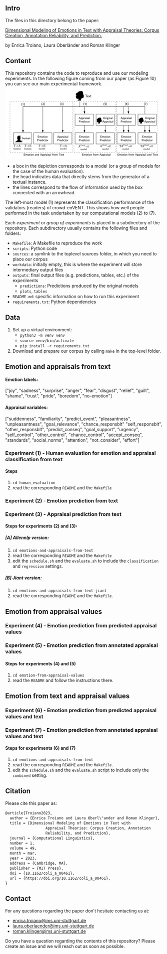 ## Intro

The files in this directory belong to the paper:

[Dimensional Modeling of Emotions in Text with Appraisal Theories: Corpus Creation, Annotation Reliability, and Prediction.](https://doi.org/10.1162/coli_a_00461)

by Enrica Troiano, Laura Oberländer and Roman Klinger


## Content

This repository contains the code to reproduce and use our modeling
experiments. In the following figure coming from our paper (as Figure 10) you can see our
main experimental framework. ![](modeling.png)

- a box
in the depiction corresponds to a model (or a group of models for the case of the human evaluation).
- the head indicates data that directly stems from the
generator of a textual instance.
- the lines correspond to the flow of information used
by the box connected with an arrowhead.

The left-most model (1) represents the classification performance of the validators (readers) of crowd-enVENT. This shows how well people performed in the task undertaken by our computational models (2) to (7).

Each _experiment_ or _group of experiments_ is placed in a subdirectory of the repository. Each subdirectory usually contains the following files and folders:

- `Makefile`: A Makefile to reproduce the work
- `scripts`: Python code
- `sources`: a symlink to the toplevel sources folder, in which you need to place our corpus
- `workdata`: initially empty, this is where the experiment will store
  intermediary output files
- `outputs`: final output files (e.g. predictions, tables, etc.) of the experiments
  - `predictions`: Predictions produced by the original models
  - `plots`, `tables`
- `README.md`: specific information on how to run this experiment
- `requirements.txt`: Python dependencies

## Data

1. Set up a virtual environment:
    - `python3 -m venv venv`
    - `source venv/bin/activate`
    - `pip install -r requirements.txt`
2. Download and prepare our corpus by calling `make` in the top-level folder.

## Emotion and appraisals from text

#### Emotion labels:
 ["joy", "sadness", "surprise", "anger", "fear", "disgust", "relief", "guilt", "shame", "trust", "pride", "boredom", "no-emotion"]

#### Appraisal variables:
["suddenness", "familiarity", "predict_event", "pleasantness", "unpleasantness", "goal_relevance", "chance_responsblt" "self_responsblt", "other_responsblt", "predict_conseq", "goal_support", "urgency", "self_control", "other_control", "chance_control", "accept_conseq", "standards", "social_norms", "attention", "not_consider", "effort"]

### Experiment (1) - Human evaluation for emotion and appraisal classification from text

#### Steps
1. `cd human_evaluation`
2. read the corresponding `README` and the `Makefile`


### Experiment (2) - Emotion prediction from text
### Experiment (3) - Appraisal prediction from text

#### Steps for experiments (2) and (3):
##### [A] Allennlp version:

1. `cd emotions-and-appraisals-from-text`
2. read the corresponding `README` and the `Makefile`
3. edit the `schedule.sh` and the `evaluate.sh` to include the `classification` and `regression` settings.

##### [B] Jiant version:
1. `cd emotions-and-appraisals-from-text-jiant`
2. read the corresponding `README` and the `Makefile`.

## Emotion from appraisal values

### Experiment (4) - Emotion prediction from predicted appraisal values

### Experiment (5) - Emotion prediction from annotated appraisal values

#### Steps for experiments (4) and (5)

1. `cd emotion-from-appraisal-values`
2. read the `README` and follow the instructions there.

## Emotion from text and appraisal values

### Experiment (6) - Emotion prediction from predicted appraisal values and text

### Experiment (7) - Emotion prediction from annotated appraisal values and text

#### Steps for experiments (6) and (7)

1. `cd emotions-and-appraisals-from-text`
2. read the corresponding `README` and the `Makefile`.
3. edit the `schedule.sh` and the `evaluate.sh` script to include only the `combined` setting.

<!--
## Pretrained models and where to download them from

All models have been trained on our corpus **[crowd-enVENT]((https://www.romanklinger.de/data-sets/crowd-enVent2022.zip) )**.

| Variable | Description | URL |
| --- | --- | --- |
|  emotion  | emotion classifier based on text | [to be added here]() |
| emotion | emotion classifier based on text and **appraisal values** | [to be added here]() |
|  appraisals  | appraisal classifiers based on text | [to be added here]() |
|  appraisals  | appraisal regressors based on text | [to be added here]() |

-->

## Citation

Please cite this paper as:

```
@article{Troiano2023,
  author = {Enrica Troiano and Laura Oberl\"ander and Roman Klinger},
  title = {Dimensional Modeling of Emotions in Text with
                  Appraisal Theories: Corpus Creation, Annotation
                  Reliability, and Prediction},
  journal = {Computational Linguistics},
  number = 1,
  volume = 49,
  month = mar,
  year = 2023,
  address = {Cambridge, MA},
  publisher = {MIT Press},
  doi = {10.1162/coli_a_00461},
  url = {https://doi.org/10.1162/coli_a_00461},
}
```

## Contact

For any questions regarding the paper don't hesitate contacting us at:

- enrica.troiano@ims.uni-stuttgart.de
- laura.oberlaender@ims.uni-stuttgart.de
- roman.klinger@ims.uni-stuttgart.de

Do you have a question regarding the contents of this repository? Please create
an issue and we will reach out as soon as possible.
